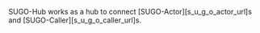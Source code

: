 
SUGO-Hub works as a hub to connect [SUGO-Actor][s_u_g_o_actor_url]s and [SUGO-Caller][s_u_g_o_caller_url]s.
